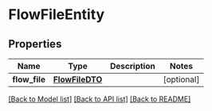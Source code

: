 # FlowFileEntity

## Properties
Name | Type | Description | Notes
------------ | ------------- | ------------- | -------------
**flow_file** | [**FlowFileDTO**](FlowFileDTO.md) |  | [optional] 

[[Back to Model list]](../nifiDocs.md#documentation-for-models) [[Back to API list]](../nifiDocs.md#documentation-for-api-endpoints) [[Back to README]](../nifiDocs.md)


